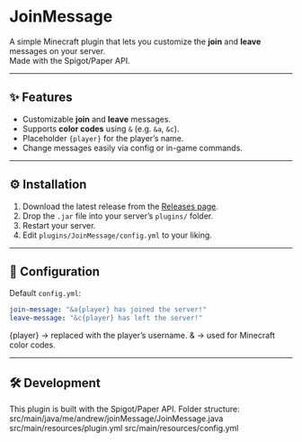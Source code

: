 # JoinMessage

A simple Minecraft plugin that lets you customize the **join** and **leave** messages on your server.  
Made with the Spigot/Paper API.

---

## ✨ Features
- Customizable **join** and **leave** messages.  
- Supports **color codes** using `&` (e.g. `&a`, `&c`).  
- Placeholder `{player}` for the player’s name.  
- Change messages easily via config or in-game commands.  

---

## ⚙️ Installation
1. Download the latest release from the [Releases page](../../releases).  
2. Drop the `.jar` file into your server’s `plugins/` folder.  
3. Restart your server.  
4. Edit `plugins/JoinMessage/config.yml` to your liking.  

---

## 📖 Configuration
Default `config.yml`:
```yaml
join-message: "&a{player} has joined the server!"
leave-message: "&c{player} has left the server!"
```
{player} → replaced with the player’s username.
& → used for Minecraft color codes.

---

## 🛠️ Development
This plugin is built with the Spigot/Paper API.
Folder structure: 
	src/main/java/me/andrew/joinMessage/JoinMessage.java
	src/main/resources/plugin.yml
	src/main/resources/config.yml

